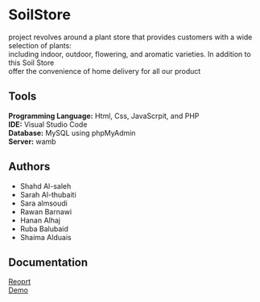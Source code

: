 # SoilStore

project revolves around a plant store that provides customers with a wide selection of plants:<br>
including indoor, outdoor, flowering, and aromatic varieties. In addition to this Soil Store<br>
offer the convenience of home delivery for all our product

## Tools
<b>Programming Language:</b>  Html, Css, JavaScrpit, and PHP<br>
<b>IDE:</b> Visual Studio Code<br>
<b>Database:</b> MySQL using phpMyAdmin<br>
<b>Server:</b> wamb<br>


## Authors
- Shahd Al-saleh
- Sarah Al-thubaiti       
- Sara almsoudi         
- Rawan Barnawi
- Hanan Alhaj    
- Ruba Balubaid
- Shaima Alduais


## Documentation
[Reoprt](https://github.com/RubaBalubaid/soilStore/blob/main/Report/Internet%20Application%20Project%20Report.pdf)<br>
[Demo](https://github.com/RubaBalubaid/soilStore/blob/main/Demo/SoilStore%20Demo.mp4)


